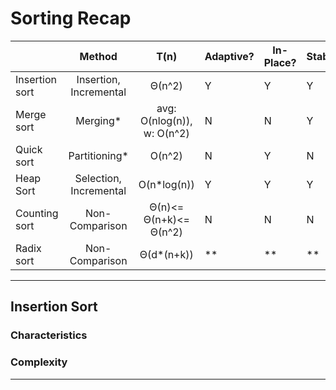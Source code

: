 # Sorting Recap

|                |         Method         |            T(n)            | Adaptive? | In-Place? | Stable? | Online? |
|----------------|:----------------------:|:--------------------------:|-----------|-----------|---------|---------|
| Insertion sort | Insertion, Incremental |           Θ(n^2)           |     Y     |     Y     |    Y    |    Y    |
| Merge sort     | Merging*               | avg: O(nlog(n)), w: O(n^2) |     N     |     N     |    Y    |    N    |
| Quick sort     | Partitioning*          |           O(n^2)           |     N     |     Y     |    N    |    N    |
| Heap Sort      | Selection, Incremental |         O(n*log(n))        |     Y     |     Y     |    Y    |    N    |
| Counting sort  | Non-Comparison         |   Θ(n)<= Θ(n+k)<= Θ(n^2)   |     N     |     N     |    N    |    N    |
| Radix sort     | Non-Comparison         |         Θ(d*(n+k))         | **        | **        | **      | **      |
---

## Insertion Sort

### Characteristics

### Complexity




---